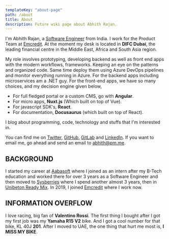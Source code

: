 ```yaml
---
templateKey: "about-page"
path: /about
title: About
description: Future wiki page about Abhith Rajan.
---
```


I'm Abhith Rajan, a [Software Engineer](https://github.com/abhith) from India. I work for the Product Team at [Emcredit](https://www.emcredit.com/). At the moment my desk is located in **DIFC Dubai**, the leading financial centre in the Middle East, Africa and South Asia region.

My role involves prototyping, developing backend as well as front end apps with the modern workflows, frameworks. Keeping an eye on the patterns and organized code. Same time deploy them using Azure DevOps pipelines and monitor everything running in Azure. For the backend apps including microservices am a .NET guy. For the front-end apps, we have so many choices, and my decision engine given below,

- For full fledged portal or a custom CMS, go with **Angular**.
- For micro apps, **Nuxt.js** (Which built on top of Vue).
- For javascript SDK's, **React**.
- For documentation, **Docusaurus** (which built on top of React).

I blog about programming, code, technology and stuffs that I'm interested in.

You can find me on [Twitter](https://twitter.com/abhithrajan), [GitHub](https://github.com/Abhith), [GitLab](https://gitlab.com/abhith) and [LinkedIn](https://www.linkedin.com/in/abhith/). If you want to email me, go ahead and send an email to [abhith@pm.me](mailto:abhith@pm.me).

## BACKGROUND

I started my career at [Aabasoft](http://aabasoft.com) where I joined as an intern after my B-Tech education and worked there for over 3 years as a Software Engineer and then moved to [Sysberries](http://sysberries.com) where I spend another almost 3 years, then in [Unibeton Ready Mix](http://www.unibetonrm.com/en-gl/home). In 2019, I joined [Emcredit](https://www.emcredit.com/) where I work now.

## INFORMATION OVERFLOW

I love racing, big fan of **Valentino Rossi**. The first thing I bought after I got my first job was my **Yamaha R15 V2** bike. And I got a cool number for that bike, KL 40J **201**. After I moved to UAE, the one thing that hurt me most is, **I MISS MY BIKE**.
